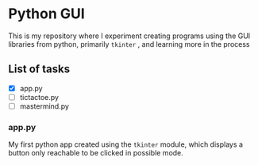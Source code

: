 # Python GUI

This is my repository where I experiment creating programs using the GUI libraries from python, primarily `tkinter` , and learning more in the process

## List of tasks

- [x] app.py
- [ ] tictactoe.py
- [ ] mastermind.py

### app.py

My first python app created using the `tkinter` module, which displays a button only reachable to be clicked in possible mode.
